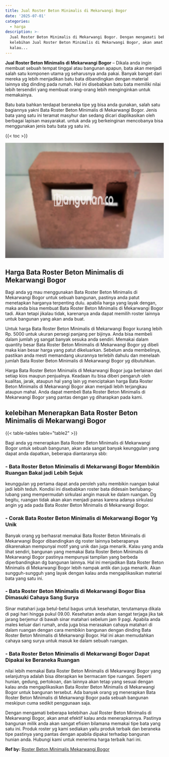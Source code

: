 ```yaml
---
title: Jual Roster Beton Minimalis di Mekarwangi Bogor
date: '2025-07-01'
categories:
  - harga
description: >-
  Jual Roster Beton Minimalis di Mekarwangi Bogor. Dengan mengamati beberapa
  kelebihan Jual Roster Beton Minimalis di Mekarwangi Bogor, akan amat efektif
  kalau...
---
```


**Jual Roster Beton Minimalis di Mekarwangi Bogor** – Dikala anda ingin membuat sebuah tempat tinggal atau bangunan apapun, bata akan menjadi salah satu komponen utama yg seharusnya anda pakai. Banyak banget dari mereka yg lebih menjadikan batu bata dibandingkan dengan material lainnya sbg dinding pada rumah. Hal ini disebabkan batu bata memiliki nilai lebih tersendiri yang membuat orang-orang lebih menginginkan untuk memakainya.

Batu bata bahkan terdapat beraneka tipe yg bisa anda gunakan, salah satu bagiannya yakni Bata Roster Beton Minimalis di Mekarwangi Bogor. Jenis bata yang satu ini teramat masyhur dan sedang dicari diaplikasikan oleh berbagai lapisan masyarakat. untuk anda yg berkeinginan mencobanya bisa menggunakan jenis batu bata yg satu ini.

{{< toc >}}

![Jual Roster Beton Minimalis di Mekarwangi Bogor](/images/bata-roster-minimalis-32.png)

## Harga Bata Roster Beton Minimalis di Mekarwangi Bogor

Bagi anda yg mau menggunakan Bata Roster Beton Minimalis di Mekarwangi Bogor untuk sebuah bangunan, pastinya anda patut menetapkan harganya terpenting dulu. apabila harga yang layak dengan, maka anda bisa membuat Bata Roster Beton Minimalis di Mekarwangi Bogor tadi. Akan tetapi jikalau tidak, karenanya anda dapat memilih roster lainnya untuk bangunan yang akan anda buat.

Untuk harga Bata Roster Beton Minimalis di Mekarwangi Bogor kurang lebih Rp. 5000 untuk ukuran persegi panjang per bijinya. Anda bisa membeli dalam jumlah yg sangat banyak sesuka anda sendiri. Memakai dalam quantity besar Bata Roster Beton Minimalis di Mekarwangi Bogor yg dibeli maka kian besar harga yang patut dikeluarkan. Sebelum anda membelinya, pastikan anda mesti memandang ukurannya terlebih dahulu dan menelaah jumlah Bata Roster Beton Minimalis di Mekarwangi Bogor yg dibutuhkan.

Harga Bata Roster Beton Minimalis di Mekarwangi Bogor juga berlainan dari setiap kios maupun penjualnya. Keadaan itu bisa diberi pengaruh oleh kualitas, jarak, ataupun hal yang lain yg menciptakan harga Bata Roster Beton Minimalis di Mekarwangi Bogor akan menjadi lebih terjangkau ataupun mahal. Anda dapat membeli Bata Roster Beton Minimalis di Mekarwangi Bogor yang pantas dengan yg diharapkan pada kami.

## kelebihan Menerapkan Bata Roster Beton Minimalis di Mekarwangi Bogor

{{< table-tables table="table2" >}}

Bagi anda yg menerapkan Bata Roster Beton Minimalis di Mekarwangi Bogor untuk sebuah bangunan, akan ada sangat banyak keunggulan yang dapat anda dapatkan, beberapa diantaranya sbb:

### \- Bata Roster Beton Minimalis di Mekarwangi Bogor Membikin Ruangan Bakal jadi Lebih Sejuk

keunggulan yg pertama dapat anda peroleh yaitu membikin ruangan bakal jadi lebih teduh. Kondisi ini disebabkan roster bata didesain berlubang-lubang yang mempermudah sirkulasi angin masuk ke dalam ruangan. Dg begitu, ruangan tidak akan akan menjadi panas karena adanya sirkulasi angin yg ada pada Bata Roster Beton Minimalis di Mekarwangi Bogor.

### \- Corak Bata Roster Beton Minimalis di Mekarwangi Bogor Yg Unik

Banyak orang yg berhasrat memakai Bata Roster Beton Minimalis di Mekarwangi Bogor dibandingkan dg roster lainnya beberapanya dikarenakan mempunyai motif yang unik dan juga menarik. Kalau yang anda lihat sendiri, bangunan yang memakai Bata Roster Beton Minimalis di Mekarwangi Bogor pastinya mempunyai tampilan yang berbeda diperbandingkan dg bangunan lainnya. Hal ini menjadikan Bata Roster Beton Minimalis di Mekarwangi Bogor lebih nampak antik dan juga menarik. Akan sungguh-sungguh yang layak dengan kalau anda mengaplikasikan material bata yang satu ini.

### \- Bata Roster Beton Minimalis di Mekarwangi Bogor Bisa Dimasuki Cahaya Sang Surya

Sinar matahari juga betul-betul bagus untuk kesehatan, terutamanya dikala di pagi hari hingga pukul 09.00. Kesehatan anda akan sangat terjaga jika tak jarang berjemur di bawah sinar matahari sebelum jam 9 pagi. Apabila anda males keluar dari rumah, anda juga bisa merasakan cahaya matahari di dalam ruangan dengan cara membikin bangunan dengan dinding Bata Roster Beton Minimalis di Mekarwangi Bogor. Hal ini akan memudahkan cahaya sang surya untuk masuk ke dalam sebuah ruangan.

### \- Bata Roster Beton Minimalis di Mekarwangi Bogor Dapat Dipakai ke Beraneka Ruangan

nilai lebih memakai Bata Roster Beton Minimalis di Mekarwangi Bogor yang selanjutnya adalah bisa diterapkan ke bermacam tipe ruangan. Seperti hunian, gedung, pertokoan, dan lainnya akan tetap yang sesuai dengan kalau anda mengaplikasikan Bata Roster Beton Minimalis di Mekarwangi Bogor untuk bangunan tersebut. Ada banyak orang yg menerapkan Bata Roster Beton Minimalis di Mekarwangi Bogor pada sebuah bangunan meskipun cuma sedikit penggunaan saja.

Dengan mengamati beberapa kelebihan Jual Roster Beton Minimalis di Mekarwangi Bogor, akan amat efektif kalau anda menerapkannya. Pastinya bangunan milik anda akan sangat efisien bilamana memakai tipe bata yang satu ini. Produk roster yg kami sediakan yaitu produk terbaik dan beraneka tipe pastinya yang pantas dengan apabila dipakai terhadap bangunan hunian anda. Hubungi kami untuk menerima harga terbaik hari ini.

**Ref by:** [Roster Beton Minimalis Mekarwangi Bogor](https://id.wikipedia.org/wiki/Roster)
